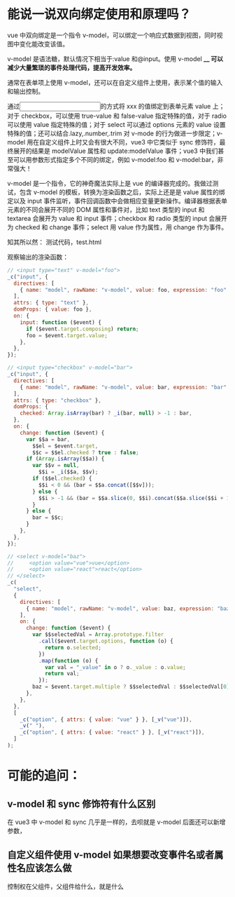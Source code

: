 # 能说一说双向绑定使用和原理吗？

vue 中双向绑定是一个指令 v-model，可以绑定一个响应式数据到视图，同时视图中变化能改变该值。

v-model 是语法糖，默认情况下相当于:value 和@input。使用 v-model **\_\_ 可以减少大量繁琐的事件处理代码，提高开发效率。**

通常在表单项上使用 v-model，还可以在自定义组件上使用，表示某个值的输入和输出控制。

通过<input v-model="xxx">的方式将 xxx 的值绑定到表单元素 value 上；对于 checkbox，可以使用 true-value 和 false-value 指定特殊的值，对于 radio 可以使用 value 指定特殊的值；对于 select 可以通过 options 元素的 value 设置特殊的值；还可以结合.lazy,.number,.trim 对 v-mode 的行为做进一步限定；v-model 用在自定义组件上时又会有很大不同，vue3 中它类似于 sync 修饰符，最终展开的结果是 modelValue 属性和 update:modelValue 事件；vue3 中我们甚至可以用参数形式指定多个不同的绑定，例如 v-model:foo 和 v-model:bar，非常强大！

v-model 是一个指令，它的神奇魔法实际上是 vue 的编译器完成的。我做过测试，包含 v-model 的模板，转换为渲染函数之后，实际上还是是 value 属性的绑定以及 input 事件监听，事件回调函数中会做相应变量更新操作。编译器根据表单元素的不同会展开不同的 DOM 属性和事件对，比如 text 类型的 input 和 textarea 会展开为 value 和 input 事件；checkbox 和 radio 类型的 input 会展开为 checked 和 change 事件；select 用 value 作为属性，用 change 作为事件。

知其所以然：
测试代码，test.html

观察输出的渲染函数：

```javascript
// <input type="text" v-model="foo">
_c("input", {
  directives: [
    { name: "model", rawName: "v-model", value: foo, expression: "foo" },
  ],
  attrs: { type: "text" },
  domProps: { value: foo },
  on: {
    input: function ($event) {
      if ($event.target.composing) return;
      foo = $event.target.value;
    },
  },
});
```

```javascript
// <input type="checkbox" v-model="bar">
_c("input", {
  directives: [
    { name: "model", rawName: "v-model", value: bar, expression: "bar" },
  ],
  attrs: { type: "checkbox" },
  domProps: {
    checked: Array.isArray(bar) ? _i(bar, null) > -1 : bar,
  },
  on: {
    change: function ($event) {
      var $$a = bar,
        $$el = $event.target,
        $$c = $$el.checked ? true : false;
      if (Array.isArray($$a)) {
        var $$v = null,
          $$i = _i($$a, $$v);
        if ($$el.checked) {
          $$i < 0 && (bar = $$a.concat([$$v]));
        } else {
          $$i > -1 && (bar = $$a.slice(0, $$i).concat($$a.slice($$i + 1)));
        }
      } else {
        bar = $$c;
      }
    },
  },
});
```

```javascript
// <select v-model="baz">
//     <option value="vue">vue</option>
//     <option value="react">react</option>
// </select>
_c(
  "select",
  {
    directives: [
      { name: "model", rawName: "v-model", value: baz, expression: "baz" },
    ],
    on: {
      change: function ($event) {
        var $$selectedVal = Array.prototype.filter
          .call($event.target.options, function (o) {
            return o.selected;
          })
          .map(function (o) {
            var val = "_value" in o ? o._value : o.value;
            return val;
          });
        baz = $event.target.multiple ? $$selectedVal : $$selectedVal[0];
      },
    },
  },
  [
    _c("option", { attrs: { value: "vue" } }, [_v("vue")]),
    _v(" "),
    _c("option", { attrs: { value: "react" } }, [_v("react")]),
  ]
);
```

# 可能的追问：

## v-model 和 sync 修饰符有什么区别

在 vue3 中 v-model 和 sync 几乎是一样的，去呗就是 v-model 后面还可以新增参数，

## 自定义组件使用 v-model 如果想要改变事件名或者属性名应该怎么做

控制权在父组件，父组件给什么，就是什么
